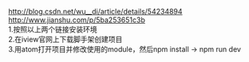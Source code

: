 http://blog.csdn.net/wu__di/article/details/54234894<br/>
http://www.jianshu.com/p/5ba253651c3b<br/>
1.按照以上两个链接安装环境<br/>
2.在iview官网上下载脚手架创建项目<br/>
3.用atom打开项目并修改使用的module，然后npm install -> npm run dev<br/>
 
